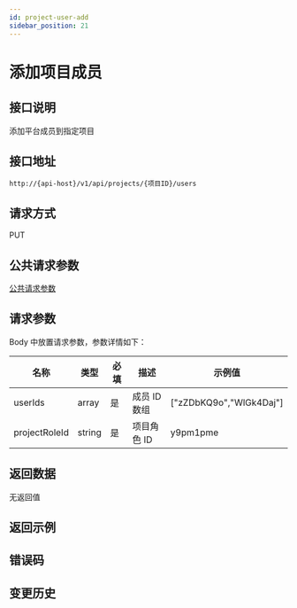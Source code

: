 ```yaml
---
id: project-user-add
sidebar_position: 21
---
```


# 添加项目成员

## 接口说明

添加平台成员到指定项目

## 接口地址

```
http://{api-host}/v1/api/projects/{项目ID}/users

```

## 请求方式

PUT

## 公共请求参数

[公共请求参数](../../open-api#公共请求参数)

## 请求参数

Body 中放置请求参数，参数详情如下：

| 名称          | 类型   | 必填 | 描述         | 示例值                  |
| ------------- | ------ | ---- | ------------ | ----------------------- |
| userIds       | array  | 是   | 成员 ID 数组 | ["zZDbKQ9o","WlGk4Daj"] |
| projectRoleId | string | 是   | 项目角色 ID  | y9pm1pme                |

## 返回数据

无返回值

## 返回示例

## 错误码

## 变更历史
